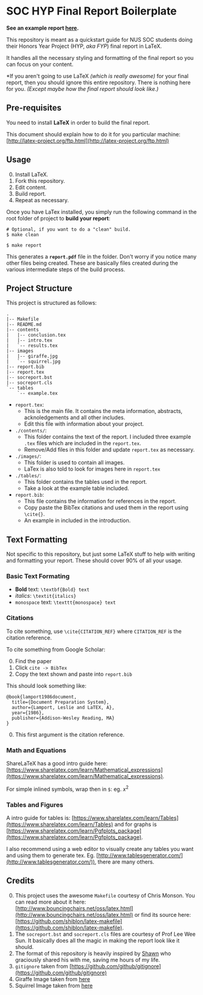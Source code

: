 # SOC HYP Final Report Boilerplate

__See an example report [here](https://dl.dropboxusercontent.com/u/24733998/report.pdf).__

This repository is meant as a quickstart guide for NUS SOC students doing their Honors Year Project (HYP, _aka FYP_) final report in LaTeX.

It handles all the necessary styling and formatting of the final report so you can focus on your content.

\*If you aren't going to use LaTeX _(which is really awesome)_ for your final report, then you should ignore this entire repository. There is nothing here for you. _(Except maybe how the final report should look like.)_

## Pre-requisites
You need to install __LaTeX__ in order to build the final report.

This document should explain how to do it for you particular machine: [http://latex-project.org/ftp.html](http://latex-project.org/ftp.html)

## Usage
0. Install LaTeX.
0. Fork this repository.
0. Edit content.
0. Build report.
0. Repeat as necessary.

Once you have LaTex installed, you simply run the following command in the root folder of project to __build your report__:

```
# Optional, if you want to do a "clean" build.
$ make clean

$ make report
```

This generates a __`report.pdf`__ file in the folder. Don't worry if you notice many other files being created. These are basically files created during the various intermediate steps of the build process.

## Project Structure

This project is structured as follows:
```
.
|-- Makefile
|-- README.md
|-- contents
|   |-- conclusion.tex
|   |-- intro.tex
|   `-- results.tex
|-- images
|   |-- giraffe.jpg
|   `-- squirrel.jpg
|-- report.bib
|-- report.tex
|-- socreport.bst
|-- socreport.cls
`-- tables
    `-- example.tex
```

- `report.tex`:
    - This is the main file. It contains the meta information, abstracts, acknoledgements and all other includes.
    - Edit this file with information about your project.
- `./contents/`:
    - This folder contains the text of the report. I included three example `.tex` files which are included in the `report.tex`.
    - Remove/Add files in this folder and update `report.tex` as necessary.
- `./images/`:
    - This folder is used to contain all images.
    - LaTex is also told to look for images here in `report.tex`
- `./tables/`:
    - This folder contains the tables used in the report.
    - Take a look at the example table included.
- `report.bib`:
    - This file contains the information for references in the report.
    - Copy paste the BibTex citations and used them in the report using `\cite{}`.
    - An example in included in the introduction.

## Text Formatting

Not specific to this repository, but just some LaTeX stuff to help with writing and formatting your report. These should cover 90% of all your usage.

### Basic Text Formating

- __Bold__ text: `\textbf{Bold} text`
- _italics_: `\textit{italics}`
- `monospace` text: `\texttt{monospace} text`

### Citations

To cite something, use `\cite{CITATION_REF}` where `CITATION_REF` is the citation reference.

To cite something from Google Scholar:

0. Find the paper
0. Click `cite -> BibTex`
0. Copy the text shown and paste into `report.bib`

This should look something like:
```
@book{lamport1986document,
  title={Document Preparation System},
  author={Lamport, Leslie and LaTEX, A},
  year={1986},
  publisher={Addison-Wesley Reading, MA}
}
```

0. This first argument is the citation reference.

### Math and Equations

ShareLaTeX has a good intro guide here: [https://www.sharelatex.com/learn/Mathematical_expressions](https://www.sharelatex.com/learn/Mathematical_expressions).

For simple inlined symbols, wrap then in `$`: eg. $x^2$

### Tables and Figures
A intro guide for tables is: [https://www.sharelatex.com/learn/Tables](https://www.sharelatex.com/learn/Tables) and for graphs is [https://www.sharelatex.com/learn/Pgfplots_package](https://www.sharelatex.com/learn/Pgfplots_package).

I also recommend using a web editor to visually create any tables you want and using them to generate tex. Eg. [http://www.tablesgenerator.com/](http://www.tablesgenerator.com/)), there are many others.


## Credits
0. This project uses the awesome `Makefile` courtesy of Chris Monson. You can read more about it here: [http://www.bouncingchairs.net/oss/latex.html](http://www.bouncingchairs.net/oss/latex.html) or find its source here: [https://github.com/shiblon/latex-makefile](https://github.com/shiblon/latex-makefile).
0. The `socreport.bst` and `socreport.cls` files are courtesy of Prof Lee Wee Sun. It basically does all the magic in making the report look like it should.
0. The format of this repository is heavily inspired by [Shawn](https://github.com/shawntan) who graciously shared his with me, saving me hours of my life.
0. `gitignore` taken from [https://github.com/github/gitignore](https://github.com/github/gitignore)
0. Giraffe Image taken from [here](https://www.flickr.com/photos/badjonni/15080255893/in/photolist-oYAfFX-onsqXy-o4CBiR-nMrrz8-nMrH3b-oncEgX-34V2Vg-89B8vb-nCDGGk-7t5JJh-k9fxhg-7DoLjP-9Vy7gm-o4PBp1-7t5K4U-nMstXk-fNd8kE-asGFjd-ciYqas-95sxFD-5us7yz-g2iZgE-6gYn1H-e1Rp8P-bUWqhD-oQaAHa-7t5JWN-4qLVpd-6WuKKv-cea3K-29vTaP-bVyB6p-4pbafF-bW1Ckn-ehSbUo-6AvK1j-bVPGzc-e1Rps4-etgap5-6VXn2n-7QoFUj-83zVeR-7EjVWt-4uwwPQ-of4Vwg-49ZGtp-bu9dVW-cXAU4W-8HNMSn-aAujKA)
0. Squirrel Image taken from [here](https://www.flickr.com/photos/genista/127048347/in/photolist-ciYqas-95sxFD-5us7yz-g2iZgE-6gYn1H-e1Rp8P-bUWqhD-oQaAHa-7t5JWN-4qLVpd-6WuKKv-cea3K-29vTaP-bVyB6p-4pbafF-bW1Ckn-ehSbUo-6AvK1j-bVPGzc-e1Rps4-etgap5-6VXn2n-7QoFUj-83zVeR-7EjVWt-4uwwPQ-of4Vwg-49ZGtp-bu9dVW-cXAU4W-8HNMSn-aAujKA-64WtLN-4vRtCy-fPxuFz-72hsLr-gbh18h-k9fz8v-ffdVcQ-f77UyT-p9b2tG-6cnoSG-89AWNJ-qSSwFP-p8tHw3-p37F3C-dhwwUe-nicLJs-qUaLPt-pnftZH)
